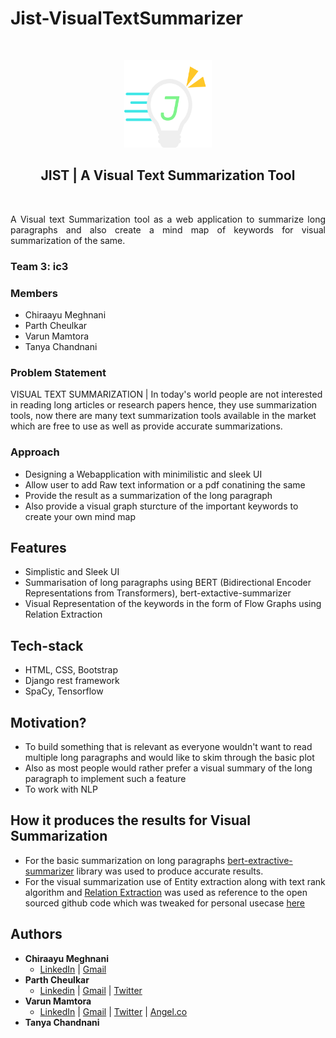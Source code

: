 # Jist-VisualTextSummarizer
<br />

<p align="center">
    <img src="summarizer/static/assets/logo.png" width="140" height="140"/>
</p>

<h2 align="center">JIST | A Visual Text Summarization Tool</h2>
<br />

<p align="justify">
    A Visual text Summarization tool as a web application to summarize long paragraphs and also create a mind map of keywords for visual summarization of the same.
</p>

### Team 3: ic3

### Members
- Chiraayu Meghnani
- Parth Cheulkar
- Varun Mamtora
- Tanya Chandnani

### Problem Statement
VISUAL TEXT SUMMARIZATION | In today's world people are not interested in reading long articles or research papers hence, they use summarization tools, now there are many text summarization tools available in the market which are free to use as well as provide accurate summarizations.

### Approach
- Designing a Webapplication with minimilistic and sleek UI
- Allow user to add Raw text information or a pdf conatining the same
- Provide the result as a summarization of the long paragraph
- Also provide a visual graph sturcture of the important keywords to create your own mind map

## Features 

- Simplistic and Sleek UI 
- Summarisation of long paragraphs using BERT (Bidirectional Encoder Representations from Transformers), bert-extactive-summarizer
- Visual Representation of the keywords in the form of Flow Graphs using Relation Extraction

## Tech-stack

- HTML, CSS, Bootstrap
- Django rest framework
- SpaCy, Tensorflow

## Motivation?

- To build something that is relevant as everyone wouldn't want to read multiple long paragraphs and would like to skim through the basic plot
- Also as most people would rather prefer a visual summary of the long paragraph to implement such a feature
- To work with NLP

## How it produces the results for Visual Summarization
- For the basic summarization on long paragraphs [bert-extractive-summarizer](https://pypi.org/project/bert-extractive-summarizer/) library was used to produce accurate results.
- For the visual summarization use of Entity extraction along with text rank algorithm and [Relation Extraction](https://towardsdatascience.com/how-to-train-a-joint-entities-and-relation-extraction-classifier-using-bert-transformer-with-spacy-49eb08d91b5c) was used as reference to the open sourced github code which was tweaked for personal usecase [here](https://github.com/BrambleXu/news-graph)


## Authors

- **Chiraayu Meghnani**
    - [LinkedIn](http://www.linkedin.com/in/chiraayu-pravin) | [Gmail](mailto:chiraayupm@gmail.com) 
- **Parth Cheulkar**
    - [Linkedin](https://linkedin.com/in/parthcheulkar/) | [Gmail](pscheulkar12@gmail.com) | [Twitter](https://twitter.com/Parth_Vader__)
- **Varun Mamtora**
    - [LinkedIn](https://www.linkedin.com/in/varun-mamtora-0b725b171/) | [Gmail](mailto:varunmamtora@gmail.com) | [Twitter](https://twitter.com/MamtoraVarun) | [Angel.co](https://angel.co/u/varun-mamtora)
- **Tanya Chandnani**
